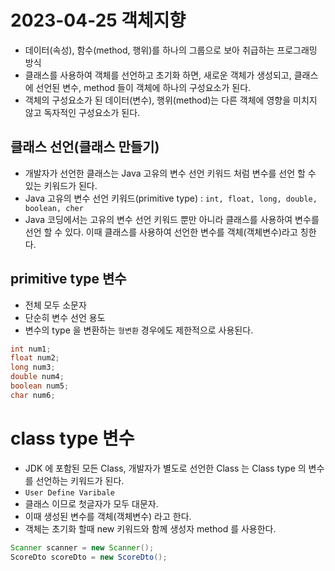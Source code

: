# 2023-04-25 객체지향
- 데이터(속성), 함수(method, 행위)를 하나의 그룹으로 보아 취급하는 프로그래밍 방식
- 클래스를 사용하여 객체를 선언하고 초기화 하면, 새로운 객체가 생성되고, 클래스에 선언된 변수, method 들이 객체에 하나의 구성요소가 된다.
- 객체의 구성요소가 된 데이터(변수), 행위(method)는 다른 객체에 영향을 미치지 않고 독자적인 구성요소가 된다.

## 클래스 선언(클래스 만들기)
- 개발자가 선언한 클래스는 Java 고유의 변수 선언 키워드 처럼 변수를 선언 할 수 있는 키워드가 된다.
- Java 고유의 변수 선언 키워드(primitive type) : `int, float, long, double, boolean, cher ` 
- Java 코딩에서는 고유의 변수 선언 키워드 뿐만 아니라 클래스를 사용하여 변수를 선언 할 수 있다.
이때 클래스를 사용하여 선언한 변수를 객체(객체변수)라고 칭한다.

## primitive type 변수
- 전체 모두 소문자
- 단순히 변수 선언 용도
- 변수의 type 을 변환하는 `형변환` 경우에도 제한적으로 사용된다.

```java
int num1;
float num2;
long num3;
double num4;
boolean num5;
char num6;
```

# class type 변수
- JDK 에 포함된 모든 Class, 개발자가 별도로 선언한 Class 는 Class type 의 변수를 선언하는 키워드가 된다.
- `User Define Varibale`
- 클래스 이므로 첫글자가 모두 대문자.
- 이때 생성된 변수를 객체(객체변수) 라고 한다.
- 객체는 초기화 할때 new 키워드와 함께 생성자 method 를 사용한다.
```java
Scanner scanner = new Scanner();
ScoreDto scoreDto = new ScoreDto();
```